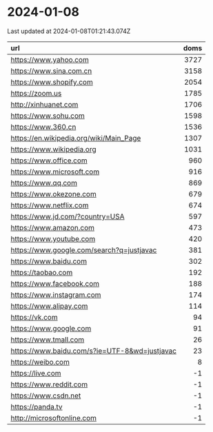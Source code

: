 # 2024-01-08

<!-- BEGIN -->
Last updated at 2024-01-08T01:21:43.074Z

url | doms
:- | -:
https://www.yahoo.com | 3727
https://www.sina.com.cn | 3158
https://www.shopify.com | 2054
https://zoom.us | 1785
http://xinhuanet.com | 1706
https://www.sohu.com | 1598
https://www.360.cn | 1536
https://en.wikipedia.org/wiki/Main_Page | 1307
https://www.wikipedia.org | 1031
https://www.office.com | 960
https://www.microsoft.com | 916
https://www.qq.com | 869
https://www.okezone.com | 679
https://www.netflix.com | 674
https://www.jd.com/?country=USA | 597
https://www.amazon.com | 473
https://www.youtube.com | 420
https://www.google.com/search?q=justjavac | 381
https://www.baidu.com | 302
https://taobao.com | 192
https://www.facebook.com | 188
https://www.instagram.com | 174
https://www.alipay.com | 114
https://vk.com | 94
https://www.google.com | 91
https://www.tmall.com | 26
https://www.baidu.com/s?ie=UTF-8&wd=justjavac | 23
https://weibo.com | 8
https://live.com | -1
https://www.reddit.com | -1
https://www.csdn.net | -1
https://panda.tv | -1
http://microsoftonline.com | -1
<!-- END -->
